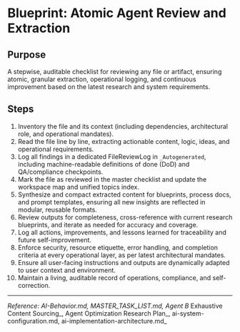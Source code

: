 # Blueprint: Atomic Agent Review and Extraction

## Purpose

A stepwise, auditable checklist for reviewing any file or artifact, ensuring atomic, granular extraction, operational logging, and continuous improvement based on the latest research and system requirements.

## Steps

1. Inventory the file and its context (including dependencies, architectural role, and operational mandates).
2. Read the file line by line, extracting actionable content, logic, ideas, and operational requirements.
3. Log all findings in a dedicated FileReviewLog in `_Autogenerated`, including machine-readable definitions of done (DoD) and QA/compliance checkpoints.
4. Mark the file as reviewed in the master checklist and update the workspace map and unified topics index.
5. Synthesize and compact extracted content for blueprints, process docs, and prompt templates, ensuring all new insights are reflected in modular, reusable formats.
6. Review outputs for completeness, cross-reference with current research blueprints, and iterate as needed for accuracy and coverage.
7. Log all actions, improvements, and lessons learned for traceability and future self-improvement.
8. Enforce security, resource etiquette, error handling, and completion criteria at every operational layer, as per latest architectural mandates.
9. Ensure all user-facing instructions and outputs are dynamically adapted to user context and environment.
10. Maintain a living, auditable record of operations, compliance, and self-correction.

---

_Reference: AI-Behavior.md, MASTER_TASK_LIST.md, Agent B_ Exhaustive Content Sourcing_, Agent Optimization Research Plan_, ai-system-configuration.md, ai-implementation-architecture.md_
